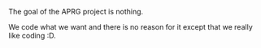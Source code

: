 The goal of the APRG project is nothing. 

We code what we want and there is no reason for it except that we really like coding :D.

